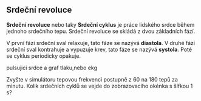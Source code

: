 ## Srdeční revoluce

**Srdeční revoluce** nebo taky **Srdeční cyklus** je práce lidského srdce během 
jednoho srdečního tepu. Srdeční revoluce se skládá z dvou základních fází.

V první fázi srdeční sval relaxuje, tato fáze se nazývá **diastola**.
V druhé fázi srdeční sval kontrahuje a vypuzuje krev, tato fáze se nazývá **systola**.
Poté se cyklus periodicky opakuje.

<bdl-cardiaccycle1>pulsujici srdce a graf tlaku,nebo ekg</bdl-cardiacycle1>  

<bdl-quiz options="1,2,3,4" correct="3">Zvyšte v simulátoru tepovou frekvenci postupně z 
60 na 180 tepů za minutu. Kolik srdečních cyklů se vejde do zobrazovacího 
okénka s šířkou 1 s?</bdl-quiz>  

